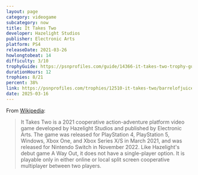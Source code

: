 ```yaml
---
layout: page
category: videogame
subcategory: now
title: It Takes Two
developer: Hazelight Studios
publisher: Electronic Arts
platform: PS4
releaseDate: 2021-03-26
howlongtobeat: 14
difficulty: 3/10
trophyGuide: https://psnprofiles.com/guide/14366-it-takes-two-trophy-guide
durationHours: 12
trophies: 8/21
percent: 38%
link: https://psnprofiles.com/trophies/12510-it-takes-two/barrelofjuice
date: 2025-03-16
---
```


From [Wikipedia](https://en.wikipedia.org/wiki/It_Takes_Two_(video_game)):

> It Takes Two is a 2021 cooperative action-adventure platform video game developed by Hazelight Studios and published by Electronic Arts. The game was released for PlayStation 4, PlayStation 5, Windows, Xbox One, and Xbox Series X/S in March 2021, and was released for Nintendo Switch in November 2022. Like Hazelight's debut game A Way Out, it does not have a single-player option. It is playable only in either online or local split screen cooperative multiplayer between two players.
